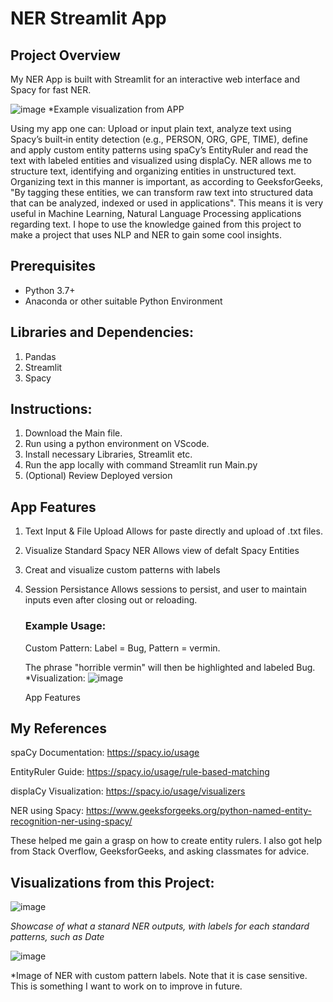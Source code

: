 # NER Streamlit App

## Project Overview
 My NER App is built with Streamlit for an interactive web interface and Spacy for fast NER.
 
 ![image](https://github.com/user-attachments/assets/4151f175-a52c-430c-97b2-7c1b37374e90)
  *Example visualization from APP
   
 Using my app one can:
   Upload or input plain text, analyze text using Spacy’s built‑in entity detection (e.g., PERSON, ORG, GPE, TIME), define and apply custom entity patterns using spaCy’s EntityRuler and read the text with labeled entities and visualized using displaCy.
   NER allows me to structure text, identifying and organizing entities in unstructured text. Organizing text in this manner is important, as according to GeeksforGeeks, "By tagging these entities, we can transform raw text into structured data that can be analyzed, indexed or used in applications". This means it is very useful in Machine Learning, Natural Language Processing applications regarding text. I hope to use the knowledge gained from this project to make a project that uses NLP and NER to gain some cool insights.

## Prerequisites
   * Python 3.7+
   * Anaconda or other suitable Python Environment
## Libraries and Dependencies:
  1. Pandas
  2. Streamlit
  3. Spacy

## Instructions: 

1. Download the Main file.
2. Run using a python environment on VScode.
3. Install necessary Libraries, Streamlit etc.
4. Run the app locally with command Streamlit run Main.py
5. (Optional) Review Deployed version 

## App Features

1. Text Input & File Upload
    Allows for paste directly and upload of .txt files.
2. Visualize Standard Spacy NER
    Allows view of defalt Spacy Entities
3. Creat and visualize custom patterns with labels
4. Session Persistance
    Allows sessions to persist, and user to maintain inputs even after closing out or reloading.

    ### Example Usage:

    Custom Pattern: Label = Bug, Pattern = vermin.

    The phrase "horrible vermin" will then be highlighted and labeled Bug.
    *Visualization:
    ![image](https://github.com/user-attachments/assets/a8875d34-7da2-4352-b242-6e137eedcada)

    App Features

## My References
spaCy Documentation: https://spacy.io/usage

EntityRuler Guide: https://spacy.io/usage/rule-based-matching

displaCy Visualization: https://spacy.io/usage/visualizers

NER using Spacy: https://www.geeksforgeeks.org/python-named-entity-recognition-ner-using-spacy/

These helped me gain a grasp on how to create entity rulers. I also got help from Stack Overflow, GeeksforGeeks, and asking classmates for advice.


## Visualizations from this Project:
![image](https://github.com/user-attachments/assets/27107114-86e9-49d1-b712-9370de956765)

 
*Showcase of what a stanard NER outputs, with labels for each standard patterns, such as Date*

![image](https://github.com/user-attachments/assets/163538eb-0801-463b-8bee-74fce1384b1a)

*Image of NER with custom pattern labels. Note that it is case sensitive. This is something I want to work on to improve in future.







